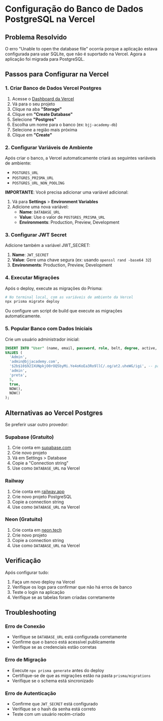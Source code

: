 # Configuração do Banco de Dados PostgreSQL na Vercel

## Problema Resolvido
O erro "Unable to open the database file" ocorria porque a aplicação estava configurada para usar SQLite, que não é suportado na Vercel. Agora a aplicação foi migrada para PostgreSQL.

## Passos para Configurar na Vercel

### 1. Criar Banco de Dados Vercel Postgres

1. Acesse o [Dashboard da Vercel](https://vercel.com/dashboard)
2. Vá para o seu projeto
3. Clique na aba **"Storage"**
4. Clique em **"Create Database"**
5. Selecione **"Postgres"**
6. Escolha um nome para o banco (ex: `bjj-academy-db`)
7. Selecione a região mais próxima
8. Clique em **"Create"**

### 2. Configurar Variáveis de Ambiente

Após criar o banco, a Vercel automaticamente criará as seguintes variáveis de ambiente:

- `POSTGRES_URL`
- `POSTGRES_PRISMA_URL` 
- `POSTGRES_URL_NON_POOLING`

**IMPORTANTE**: Você precisa adicionar uma variável adicional:

1. Vá para **Settings** > **Environment Variables**
2. Adicione uma nova variável:
   - **Name**: `DATABASE_URL`
   - **Value**: Use o valor de `POSTGRES_PRISMA_URL`
   - **Environments**: Production, Preview, Development

### 3. Configurar JWT Secret

Adicione também a variável JWT_SECRET:

1. **Name**: `JWT_SECRET`
2. **Value**: Gere uma chave segura (ex: usando `openssl rand -base64 32`)
3. **Environments**: Production, Preview, Development

### 4. Executar Migrações

Após o deploy, execute as migrações do Prisma:

```bash
# No terminal local, com as variáveis de ambiente da Vercel
npx prisma migrate deploy
```

Ou configure um script de build que execute as migrações automaticamente.

### 5. Popular Banco com Dados Iniciais

Crie um usuário administrador inicial:

```sql
INSERT INTO "User" (name, email, password, role, belt, degree, active, "createdAt", "updatedAt") 
VALUES (
  'Admin', 
  'admin@bjjacademy.com', 
  '$2b$10$92IXUNpkjO0rOQ5byMi.Ye4oKoEa3Ro9llC/.og/at2.uheWG/igi', -- password: password
  'admin', 
  'preta', 
  5, 
  true, 
  NOW(), 
  NOW()
);
```

## Alternativas ao Vercel Postgres

Se preferir usar outro provedor:

### Supabase (Gratuito)
1. Crie conta em [supabase.com](https://supabase.com)
2. Crie novo projeto
3. Vá em Settings > Database
4. Copie a "Connection string"
5. Use como `DATABASE_URL` na Vercel

### Railway
1. Crie conta em [railway.app](https://railway.app)
2. Crie novo projeto PostgreSQL
3. Copie a connection string
4. Use como `DATABASE_URL` na Vercel

### Neon (Gratuito)
1. Crie conta em [neon.tech](https://neon.tech)
2. Crie novo projeto
3. Copie a connection string
4. Use como `DATABASE_URL` na Vercel

## Verificação

Após configurar tudo:

1. Faça um novo deploy na Vercel
2. Verifique os logs para confirmar que não há erros de banco
3. Teste o login na aplicação
4. Verifique se as tabelas foram criadas corretamente

## Troubleshooting

### Erro de Conexão
- Verifique se `DATABASE_URL` está configurada corretamente
- Confirme que o banco está acessível publicamente
- Verifique se as credenciais estão corretas

### Erro de Migração
- Execute `npx prisma generate` antes do deploy
- Certifique-se de que as migrações estão na pasta `prisma/migrations`
- Verifique se o schema está sincronizado

### Erro de Autenticação
- Confirme que `JWT_SECRET` está configurado
- Verifique se o hash da senha está correto
- Teste com um usuário recém-criado